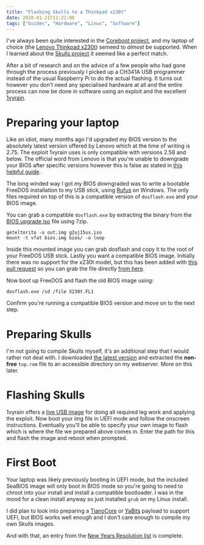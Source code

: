 ```yaml
---
title: "Flashing Skulls to a Thinkpad x230t"
date: 2020-01-21T11:22:00
tags: ["Guides", "Hardware", "Linux", "Software"]
---
```


I've always been quite interested in the [Coreboot project](https://www.coreboot.org/), and my laptop of choice (the [Lenovo Thinkpad x230t](/hardware/)) semeed to *almost* be supported. When I learned about the [Skulls project](https://github.com/merge/skulls) it seemed like a perfect match.

After a bit of research and on the advice of a few people who had gone through the process previously I picked up a CH341A USB programmer instead of the usual Raspberry Pi to do the actual flashing. It turns out however you don't need any specialised hardware at all and the entire process can now be done in software using an exploit and the excellent [1vyrain](https://github.com/n4ru/1vyrain).

# Preparing your laptop
Like an idiot, many months ago I'd upgraded my BIOS version to the absolutely latest version offered by Lenovo which at the time of writing is 2.75. The exploit 1vyrain uses is only compatible with versions 2.58 and below.
The official word from Lenovo is that you're unable to downgrade your BIOS after specific versions however this is false as stated in [this helpful guide](https://github.com/gch1p/thinkpad-bios-software-flashing-guide#downgrading-bios).

The long winded way I got my BIOS downgraded was to write a bootable FreeDOS installation to my USB stick, using [Rufus](https://rufus.ie/) on Windows. The only files required on top of this is a compatible version of `dosflash.exe` and your BIOS image.

You can grab a compatible `dosflash.exe` by extracting the binary from the [BIOS upgrade iso](https://pcsupport.lenovo.com/gb/en/products/laptops-and-netbooks/thinkpad-x-series-tablet-laptops/thinkpad-x230-tablet/downloads/ds029683) file using 7zip.
```
geteltorito -o out.img g2uj15us.iso
mount -t vfat bios.img bios/ -o loop
```
Inside this mounted image you can grab dosflash and copy it to the root of your FreeDOS USB stick. Lastly you want a compatible BIOS image. Initially there was no support for the x230t model, but this has been added with [this pull request](https://github.com/n4ru/IVprep/pull/3) so you can grab the file directly [from here](https://github.com/n4ru/IVprep/raw/master/BIOS/X230t.FL1).

Now boot up FreeDOS and flash the old BIOS image using:
```
dosflash.exe /sd /file X230t.FL1
```

Confirm you're running a compatible BIOS version and move on to the next step.

# Preparing Skulls
I'm not going to compile Skulls myself, it's an additional step that I would rather not deal with. I downloaded [the latest version](https://github.com/merge/skulls/releases/latest) and extracted the **non-free** `top.rom` file to an accessible directory on my webserver. More on this later.

# Flashing Skulls
1vyrain offers a [live USB image](https://n4ru.it/1vyrain/) for doing all required leg work and applying the exploit.
Now boot your img file in UEFI mode and follow the onscreen instructions. Eventually you'll be able to specify your own image to flash which is where the file we prepared above comes in. Enter the path for this and flash the image and reboot when prompted.

# First Boot
Your laptop was likely previously booting in UEFI mode, but the included SeaBIOS image will only boot in BIOS mode so you're going to need to chroot into your install and install a compatible bootloader. I was in the mood for a clean install anyway so just installed `grub` on my Linux install.

I did plan to look into preparing a [TianoCore](https://www.tianocore.org/) or [YaBits](https://yabits.github.io/) payload to support UEFI, but BIOS works well enough and I don't care enough to compile my own Skulls images.


And with that, an entry from the [New Years Resolution list](/2020-new-years-resolutions/) is complete.
<!-- # Cleaning ME -->


